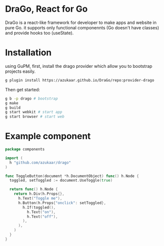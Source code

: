# DraGo, React for Go

DraGo is a react-like framework for developer to make apps and website in pure Go.
it supports only functional componennts (Go doesn't have classes) and provide hooks too (useState).

# Installation

using GuPM, first, install the drago provider which allow you to bootstrap projects easily.

```bash
g plugin install https://azukaar.github.io/DraGo/repo:provider-drago
```

Then get started: 

```bash
g b -p drago # bootstrap
g make
g build
g start webkit # start app
g start browser # start web
```

# Example component

```go
package components

import (
  h "github.com/azukaar/drago"
)

func ToggleButton(document *h.DocumentObject) func() h.Node {
  toggled, setToggled := document.UseToggle(true)

  return func() h.Node {
    return h.Div(h.Props{},
      h.Text("Toggle me"),
      h.Button(h.Props{"onclick": setToggled},
        h.If(toggled(),
          h.Text("on"),
          h.Text("off"),
        ),
      ),
    )
  }
}

```